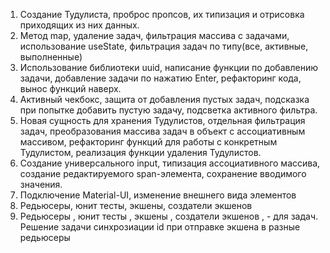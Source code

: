 1. Создание Тудулиста, проброс пропсов, их типизация и отрисовка приходящих из них данных. 
2. Метод map, удаление задач, фильтрация массива с задачами, использование useState, фильтрация задач по типу(все, активные, выполненные)
3. Использование библиотеки uuid, написание функции по добавлению задачи, добавление задачи по нажатию Enter, рефакторинг кода, вынос функций наверх.
4. Активный чекбокс, защита от добавления пустых задач, подсказка при попытке добавить пустую задачу, подсветка активного фильтра.
5. Новая сущность для хранения Тудулистов, отдельная фильтрация задач, преобразования массива задач в объект с ассоциативным массивом, рефакторинг функций для работы с конкретным Тудулистом, реализация функции удаления Тудулистов.
6. Создание универсального input, типизация ассоциативного массива, создание редактируемого span-элемента, сохранение вводимого значения.
7. Подключение Material-UI, изменение внешнего вида элементов
8. Редьюсеры, юнит тесты, экшены, создатели экшенов
9. Редьюсеры , юнит тесты , экшены , создатели экшенов , - для задач. Решение задачи синхрозиации id при отправке экшена в разные редьюсеры